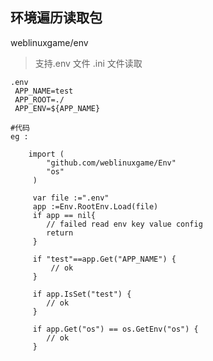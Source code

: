 环境遍历读取包
--------------------
weblinuxgame/env  

> 支持.env 文件 .ini 文件读取
    
    .env 
     APP_NAME=test
     APP_ROOT=./
     APP_ENV=${APP_NAME}
    
    #代码
    eg : 
        
        import (
            "github.com/weblinuxgame/Env"
            "os"
         )
         
         var file :=".env"
         app :=Env.RootEnv.Load(file)
         if app == nil{
            // failed read env key value config
            return 
         }
         
         if "test"==app.Get("APP_NAME") {
             // ok
         }
         
         if app.IsSet("test") {
            // ok
         }
         
         if app.Get("os") == os.GetEnv("os") {
            // ok
         }
